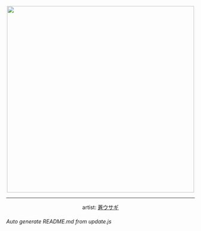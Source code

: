 
<p align="center">
  <img width="500" src="https://nekos.best/api/v2/neko/0269.png">
  <hr/>
  <center>
    artist: <a href="https://www.pixiv.net/en/artworks/80455651">蒼ウサギ</a>
  </center>
</p>


###### Auto generate README.md from update.js

